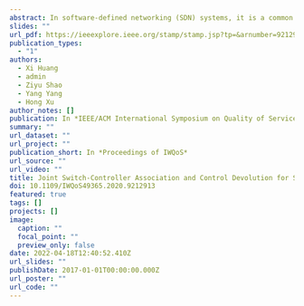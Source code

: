 ```yaml
---
abstract: In software-defined networking (SDN) systems, it is a common practice to adopt a multi-controller design and control devolution techniques to improve the performance of the control plane. However, in such systems the decision making for joint switch-controller association and control devolution often involves various uncertainties, e.g., the temporal variations of controller accessibility, and computation and communication costs of switches. In practice, statistics of such uncertainties are unattainable and need to be learned in an online fashion, calling for an integrated design of learning and control. In this paper, we formulate a stochastic network optimization problem that aims to minimize time-average system costs and ensure queue stability. By transforming the problem into a combinatorial multi-armed bandit problem with long-term stability constraints, we adopt bandit learning methods and optimal control techniques to handle the exploration-exploitation tradeoff and long-term stability constraints, respectively. Through an integrated design of online learning and online control, we propose an effective Learning-Aided Switch-Controller Association and Control Devolution (LASAC) scheme. Our theoretical analysis and simulation results show that LASAC achieves a tunable tradeoff between queue stability and system cost reduction with a sublinear regret bound over a finite time horizon.
slides: ""
url_pdf: https://ieeexplore.ieee.org/stamp/stamp.jsp?tp=&arnumber=9212913
publication_types:
  - "1"
authors:
  - Xi Huang
  - admin
  - Ziyu Shao
  - Yang Yang
  - Hong Xu
author_notes: []
publication: In *IEEE/ACM International Symposium on Quality of Service*
summary: ""
url_dataset: ""
url_project: ""
publication_short: In *Proceedings of IWQoS*
url_source: ""
url_video: ""
title: Joint Switch-Controller Association and Control Devolution for SDN Systems: An Integration of Online Control and Online Learning
doi: 10.1109/IWQoS49365.2020.9212913
featured: true
tags: []
projects: []
image:
  caption: ""
  focal_point: ""
  preview_only: false
date: 2022-04-18T12:40:52.410Z
url_slides: ""
publishDate: 2017-01-01T00:00:00.000Z
url_poster: ""
url_code: ""
---
```

